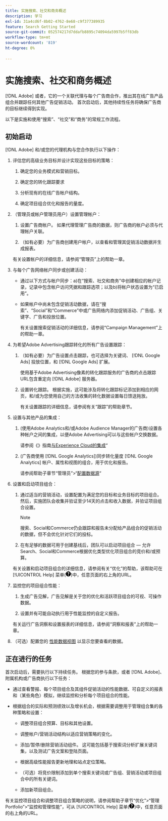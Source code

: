 ```yaml
---
title: 实施搜索、社交和商务概述
description: 学习
exl-id: 31a4cd6f-8b02-4762-8e68-c9f377389935
feature: Search Getting Started
source-git-commit: 052574217d7ddafb8895c74094da5997b5ff83db
workflow-type: tm+mt
source-wordcount: '819'
ht-degree: 0%

---
```


# 实施搜索、社交和商务概述

[!DNL Adobe] 或者，它的一个关联代理与每个广告商合作，推出其在线广告产品组合并跟踪任何其他广告促销活动。 首次启动后，其他持续性任务将确保广告商的目标继续得到实现。

以下是实施和使用“搜索”、“社交”和“商务”的常规工作流程。

## 初始启动

[!DNL Adobe] 和/或您的代理机构与您合作执行以下操作：

1. 评估您的高级业务目标并设计实现这些目标的策略：

   1. 确定您的业务模式和营销目标。

   1. 确定您的转化跟踪要求

   1. 分析现有的在线广告帐户结构。

   1. 确定项目组合优化和报告的量度。

1. （管理员或帐户管理员用户）设置管理帐户：

   1. 设置广告商帐户。 如果代理管理广告商的数据，则广告商的帐户必须与代理帐户关联。

   1. （如有必要）为广告商创建用户帐户，以查看和管理其促销活动数据并生成报表。

   有关设置帐户的详细信息，请参阅“管理员”上的帮助一章。

1. 与每个广告网络帐户同步或创建活动：

   * 通过以下方式与帐户同步：a)在“搜索、社交和商务”中创建相应的帐户记录，记录中包含帐户访问凭据和跟踪选项；以及b)将帐户状态设置为“已启用”。

   * 如果帐户中尚未包含促销活动数据，请在“搜索”、“Social”和“Commerce”中或广告网络内添加促销活动、广告组、关键字、广告和投放位置。

     有关设置搜索促销活动的详细信息，请参阅“Campaign Management”上的帮助一章。

1. 为希望Adobe Advertising跟踪转化的所有广告设置跟踪：

   1. （如有必要）为广告设置点击跟踪，也可选择为关键词、 [!DNL Google Ads] 投放位置，和 [!DNL Google Ads] 扩展。

      使用基于Adobe Advertising像素的转化跟踪服务的广告商的点击跟踪URL包含重定向 [!DNL Adobe] 服务器。

   1. 设置转化跟踪。 根据实施，这可能涉及将转化跟踪标记添加到相应的网页，和/或为您使用自己的方法收集的转化数据设置每日馈送拖放。

      有关设置跟踪的详细信息，请参阅有关“跟踪”的帮助章节。

1. 设置与其他产品的集成：

   1. (使用Adobe Analytics和/或Adobe Audience Manager的广告商)设置各种帐户之间的集成，以便Adobe Advertising可以与这些帐户交换数据。

      请参阅《》指南[与Experience Cloud的集成](/help/integrations/home.md)“

   1. (广告商使用 [!DNL Google Analytics])同步转化量度 [!DNL Google Analytics] 帐户、属性和视图的组合，用于优化和报告。

      请参阅帮助子章节“管理员”>“[配置数据源](/help/search-social-commerce/admin/data-sources/data-source-about.md)“

1. 设置和启动项目组合：

   1. 通过适当的营销活动，设置配置为满足您的目标和业务目标的项目组合。 然后，实施团队会收集并验证至少14天的点击和收入数据，并验证项目组合设置。

      >[!NOTE]
      >
      >搜索、Social和Commerce仍会跟踪和报告未分配给产品组合的促销活动的数据，但不会优化针对它们的投标。

   1. 在有足够的数据可用于创建基线后，团队可以启动项目组合 — 允许Search、Social和Commerce根据优化类型优化项目组合的竞价和/或预算。

   有关设置和启动项目组合的详细信息，请参阅有关“优化”的帮助，该帮助可在 [!UICONTROL Help] 菜单(![帮助菜单](/help/search-social-commerce/assets/help-main-menu.png "帮助菜单"))中，任意页面的右上角的URL。

1. 监控您的项目组合性能：

   1. 生成广告见解，广告见解是关于您的优化和活跃项目组合的可视、可操作数据。

   1. 设置并有可能自动执行用于性能监控的自定义报告。

   有关运行广告洞察和设置报表的详细信息，请参阅“洞察和报表”上的帮助一章。

1. （可选）配置您的 [性能数据视图](/help/search-social-commerce/common-tasks/data-views/data-views-about.md) 以显示您要查看的数据。

## 正在进行的任务

首次启动后，需要执行以下持续任务。 根据您的参与条款，或者 [!DNL Adobe]、附属机构或广告商执行以下任务：

* 通过查看警报、每个项目组合及其组件促销活动的性能数据、可自定义的报表和（某些角色）模拟，继续监控和分析每个项目组合的性能。

* 根据组合的实际和预测绩效以及增长机会，根据需要调整用于管理组合集的各种策略和设置：

   * 调整项目组合预算、目标和其他设置。

   * 调整帐户/营销活动结构以适应营销策略的变化。

   * 添加/暂停/删除营销活动组件。 这可能包括基于搜索词分析扩展关键词集，以及测试广告文案和登陆页面。

   * 根据高级性能报告更新地理和站点定位策略。

   * （可选）将竞价限制添加到单个搜索关键词或广告组、营销活动或项目组合中的所有关键词。

   * 添加新项目组合。

有关监控项目组合和调整项目组合策略的说明，请参阅帮助子章节“优化”>“管理Portfolio”>“监控和管理性能”，可从 [!UICONTROL Help] 菜单(![帮助菜单](/help/search-social-commerce/assets/help-main-menu.png "帮助菜单"))中，任意页面的右上角的URL。
